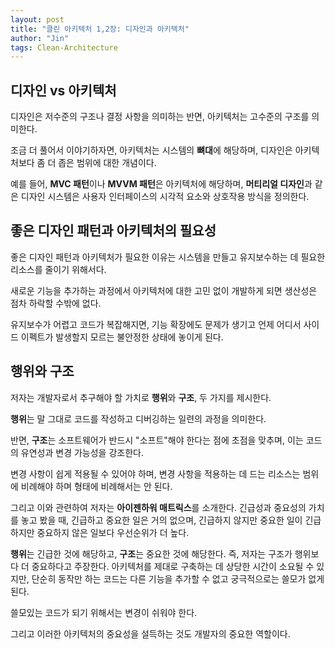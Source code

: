 ```yaml
---
layout: post
title: "클린 아키텍처 1,2장: 디자인과 아키텍처"
author: "Jin"
tags: Clean-Architecture
---
```


## 디자인 vs 아키텍처

디자인은 저수준의 구조나 결정 사항을 의미하는 반면, 아키텍처는 고수준의 구조를 의미한다. 

조금 더 풀어서 이야기하자면, 아키텍처는 시스템의 **뼈대**에 해당하며, 디자인은 아키텍처보다 좀 더 좁은 범위에 대한 개념이다.

예를 들어, **MVC 패턴**이나 **MVVM 패턴**은 아키텍처에 해당하며, **머티리얼 디자인**과 같은 디자인 시스템은 사용자 인터페이스의 시각적 요소와 상호작용 방식을 정의한다.

## 좋은 디자인 패턴과 아키텍처의 필요성

좋은 디자인 패턴과 아키텍처가 필요한 이유는 시스템을 만들고 유지보수하는 데 필요한 리소스를 줄이기 위해서다. 

새로운 기능을 추가하는 과정에서 아키텍처에 대한 고민 없이 개발하게 되면 생산성은 점차 하락할 수밖에 없다. 

유지보수가 어렵고 코드가 복잡해지면, 기능 확장에도 문제가 생기고 언제 어디서 사이드 이펙트가 발생할지 모르는 불안정한 상태에 놓이게 된다.

## 행위와 구조

저자는 개발자로서 추구해야 할 가치로 **행위**와 **구조**, 두 가지를 제시한다. 

**행위**는 말 그대로 코드를 작성하고 디버깅하는 일련의 과정을 의미한다. 

반면, **구조**는 소프트웨어가 반드시 "소프트"해야 한다는 점에 초점을 맞추며, 이는 코드의 유연성과 변경 가능성을 강조한다.

변경 사항이 쉽게 적용될 수 있어야 하며, 변경 사항을 적용하는 데 드는 리소스는 범위에 비례해야 하며 형태에 비례해서는 안 된다. 

그리고 이와 관련하여 저자는 **아이젠하워 매트릭스**를 소개한다. 긴급성과 중요성의 가치를 놓고 봤을 때, 긴급하고 중요한 일은 거의 없으며, 긴급하지 않지만 중요한 일이 긴급하지만 중요하지 않은 일보다 우선순위가 더 높다.

**행위**는 긴급한 것에 해당하고, **구조**는 중요한 것에 해당한다. 즉, 저자는 구조가 행위보다 더 중요하다고 주장한다. 아키텍처를 제대로 구축하는 데 상당한 시간이 소요될 수 있지만, 단순히 동작만 하는 코드는 다른 기능을 추가할 수 없고 궁극적으로는 쓸모가 없게 된다.

쓸모있는 코드가 되기 위해서는 변경이 쉬워야 한다.

그리고 이러한 아키텍처의 중요성을 설득하는 것도 개발자의 중요한 역할이다.

